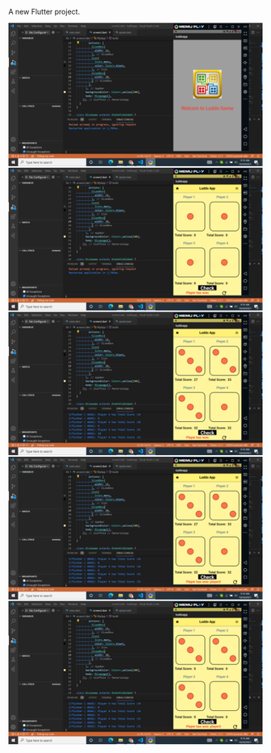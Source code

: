 

A new Flutter project.

<img src="images/Screenshot/s1.png">
<img src="images/Screenshot/s2.png">
<img src="images/Screenshot/s3.png">
<img src="images/Screenshot/s4.png">
<img src="images/Screenshot/s5.png">

